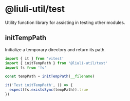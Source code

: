 # @liuli-util/test

Utility function library for assisting in testing other modules.

## initTempPath

Initialize a temporary directory and return its path.

```ts
import { it } from 'vitest'
import { initTempPath } from '@liuli-util/test'
import fs from 'fs'

const tempPath = initTempPath(__filename)

it('Test initTempPath', () => {
  expect(fs.existsSync(tempPath)).true
})
```
